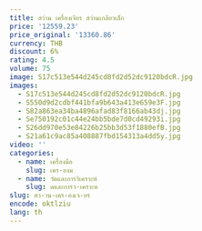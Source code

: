 ```yaml
---
title: สว่าน เครื่องเจียร สว่านเกลียวเล็ก
price: '12559.23'
price_original: '13360.86'
currency: THB
discount: 6%
rating: 4.5
volume: 75
image: S17c513e544d245cd8fd2d52dc9120bdcR.jpg
images:
  - S17c513e544d245cd8fd2d52dc9120bdcR.jpg
  - S550d9d2cdbf441bfa9b643a413e659e3F.jpg
  - S82a863ea34ba4896afad83f8166ab43dj.jpg
  - Se750192c01c44e24bb5bde7d0cd49293i.jpg
  - S26dd970e53e84226b25bb3d53f1880efB.jpg
  - S21a61c9ac85a408887fbd154313a4dd5y.jpg
video: ''
categories:
  - name: เครื่องมือ
    slug: เคร-องม
  - name: วัดและการวิเคราะห์
    slug: ดและการว-เคราะห
slug: สว-าน-เคร-องเจ-ยร
encode: oktlziu
lang: th
---
```

  